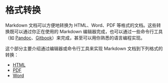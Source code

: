 格式转换
====

Markdown 文档可以方便地转换为 HTML、Word、PDF 等格式的文档。这些转换既可以通过你正在使用的 Markdown 编辑器完成，也可以通过一些命令行工具（如 [Pandoc](http://pandoc.org/)、[Gitbook](https://github.com/GitbookIO/gitbook)）来完成，甚至可以用你熟悉的语言编程实现。

这个部分主要介绍通过编辑器或命令行工具来实现 Markdown 文档到下列格式的转换：

+ [HTML](html.md)
+ [PDF](pdf.md)
+ [Word](word.md)
